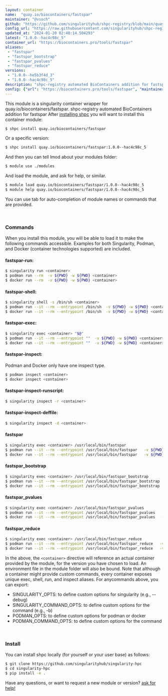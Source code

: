 ```yaml
---
layout: container
name:  "quay.io/biocontainers/fastspar"
maintainer: "@vsoch"
github: "https://github.com/singularityhub/shpc-registry/blob/main/quay.io/biocontainers/fastspar/container.yaml"
config_url: "https://raw.githubusercontent.com/singularityhub/shpc-registry/main/quay.io/biocontainers/fastspar/container.yaml"
updated_at: "2024-01-20 02:48:14.504293"
latest: "1.0.0--hac4c98c_5"
container_url: "https://biocontainers.pro/tools/fastspar"
aliases:
 - "fastspar"
 - "fastspar_bootstrap"
 - "fastspar_pvalues"
 - "fastspar_reduce"
versions:
 - "1.0.0--he5b3f4d_3"
 - "1.0.0--hac4c98c_5"
description: "shpc-registry automated BioContainers addition for fastspar"
config: {"url": "https://biocontainers.pro/tools/fastspar", "maintainer": "@vsoch", "description": "shpc-registry automated BioContainers addition for fastspar", "latest": {"1.0.0--hac4c98c_5": "sha256:384de55641349834be2e18a23bb8b7d64e317ed91eac6563ef9f57b6f38cae70"}, "tags": {"1.0.0--he5b3f4d_3": "sha256:33bd34aa33f7d0b52778ebe9382a19f0c137920135acae647bb87e2dfead9a33", "1.0.0--hac4c98c_5": "sha256:384de55641349834be2e18a23bb8b7d64e317ed91eac6563ef9f57b6f38cae70"}, "docker": "quay.io/biocontainers/fastspar", "aliases": {"fastspar": "/usr/local/bin/fastspar", "fastspar_bootstrap": "/usr/local/bin/fastspar_bootstrap", "fastspar_pvalues": "/usr/local/bin/fastspar_pvalues", "fastspar_reduce": "/usr/local/bin/fastspar_reduce"}}
---
```


This module is a singularity container wrapper for quay.io/biocontainers/fastspar.
shpc-registry automated BioContainers addition for fastspar
After [installing shpc](#install) you will want to install this container module:


```bash
$ shpc install quay.io/biocontainers/fastspar
```

Or a specific version:

```bash
$ shpc install quay.io/biocontainers/fastspar:1.0.0--hac4c98c_5
```

And then you can tell lmod about your modules folder:

```bash
$ module use ./modules
```

And load the module, and ask for help, or similar.

```bash
$ module load quay.io/biocontainers/fastspar/1.0.0--hac4c98c_5
$ module help quay.io/biocontainers/fastspar/1.0.0--hac4c98c_5
```

You can use tab for auto-completion of module names or commands that are provided.

<br>

### Commands

When you install this module, you will be able to load it to make the following commands accessible.
Examples for both Singularity, Podman, and Docker (container technologies supported) are included.

#### fastspar-run:

```bash
$ singularity run <container>
$ podman run --rm  -v ${PWD} -w ${PWD} <container>
$ docker run --rm  -v ${PWD} -w ${PWD} <container>
```

#### fastspar-shell:

```bash
$ singularity shell -s /bin/sh <container>
$ podman run --it --rm --entrypoint /bin/sh  -v ${PWD} -w ${PWD} <container>
$ docker run --it --rm --entrypoint /bin/sh  -v ${PWD} -w ${PWD} <container>
```

#### fastspar-exec:

```bash
$ singularity exec <container> "$@"
$ podman run --it --rm --entrypoint ""  -v ${PWD} -w ${PWD} <container> "$@"
$ docker run --it --rm --entrypoint ""  -v ${PWD} -w ${PWD} <container> "$@"
```

#### fastspar-inspect:

Podman and Docker only have one inspect type.

```bash
$ podman inspect <container>
$ docker inspect <container>
```

#### fastspar-inspect-runscript:

```bash
$ singularity inspect -r <container>
```

#### fastspar-inspect-deffile:

```bash
$ singularity inspect -d <container>
```


#### fastspar

```bash
$ singularity exec <container> /usr/local/bin/fastspar
$ podman run --it --rm --entrypoint /usr/local/bin/fastspar   -v ${PWD} -w ${PWD} <container> -c " $@"
$ docker run --it --rm --entrypoint /usr/local/bin/fastspar   -v ${PWD} -w ${PWD} <container> -c " $@"
```


#### fastspar_bootstrap

```bash
$ singularity exec <container> /usr/local/bin/fastspar_bootstrap
$ podman run --it --rm --entrypoint /usr/local/bin/fastspar_bootstrap   -v ${PWD} -w ${PWD} <container> -c " $@"
$ docker run --it --rm --entrypoint /usr/local/bin/fastspar_bootstrap   -v ${PWD} -w ${PWD} <container> -c " $@"
```


#### fastspar_pvalues

```bash
$ singularity exec <container> /usr/local/bin/fastspar_pvalues
$ podman run --it --rm --entrypoint /usr/local/bin/fastspar_pvalues   -v ${PWD} -w ${PWD} <container> -c " $@"
$ docker run --it --rm --entrypoint /usr/local/bin/fastspar_pvalues   -v ${PWD} -w ${PWD} <container> -c " $@"
```


#### fastspar_reduce

```bash
$ singularity exec <container> /usr/local/bin/fastspar_reduce
$ podman run --it --rm --entrypoint /usr/local/bin/fastspar_reduce   -v ${PWD} -w ${PWD} <container> -c " $@"
$ docker run --it --rm --entrypoint /usr/local/bin/fastspar_reduce   -v ${PWD} -w ${PWD} <container> -c " $@"
```



In the above, the `<container>` directive will reference an actual container provided
by the module, for the version you have chosen to load. An environment file in the
module folder will also be bound. Note that although a container
might provide custom commands, every container exposes unique exec, shell, run, and
inspect aliases. For anycommands above, you can export:

 - SINGULARITY_OPTS: to define custom options for singularity (e.g., --debug)
 - SINGULARITY_COMMAND_OPTS: to define custom options for the command (e.g., -b)
 - PODMAN_OPTS: to define custom options for podman or docker
 - PODMAN_COMMAND_OPTS: to define custom options for the command

<br>

### Install

You can install shpc locally (for yourself or your user base) as follows:

```bash
$ git clone https://github.com/singularityhub/singularity-hpc
$ cd singularity-hpc
$ pip install -e .
```

Have any questions, or want to request a new module or version? [ask for help!](https://github.com/singularityhub/singularity-hpc/issues)